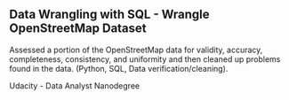 ## Data Wrangling with SQL - Wrangle OpenStreetMap Dataset

Assessed a portion of the OpenStreetMap data for validity, accuracy, completeness, consistency, and uniformity and then cleaned up problems found in the data. (Python, SQL, Data verification/cleaning). 

Udacity - Data Analyst Nanodegree
